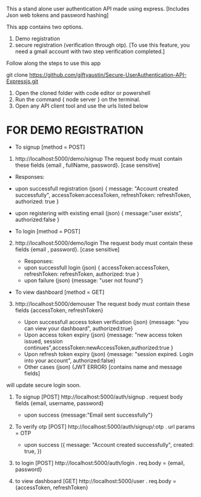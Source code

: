 This a stand alone user authentication API made using express. [Includes Json web tokens and password hashing]

This app contains two options. 
1. Demo registration
2. secure registration (verification through otp). [To use this feature, you need a gmail account with two step verification completed.]

Follow along the steps to use this app

git clone https://github.com/giftyaustin/Secure-UserAuthentication-API-Expressjs.git

1. Open the cloned folder with code editor or powershell
2. Run the command { node server } on the terminal.
3. Open any API client tool and use the urls listed below

# FOR DEMO REGISTRATION


* To signup [method = POST]
1. http://localhost:5000/demo/signup 
 The request body must contain these fields {email , fullName, password}. [case sensitive]
 
 * Responses:
 * upon successfull registration (json) {
                message: "Account created successfully",
                accessToken:accessToken,
                refreshToken: refreshToken,
                authorized: true
                }
 * upon registering with existing email (json) {
                message:"user exists",
                authorized:false
                }

 * To login [method = POST]
 2. http://localhost:5000/demo/login
    The request body must contain these fields {email , password}. [case sensitive]

    * Responses:
    * upon successfull login (json) {
                accessToken:accessToken,
                refreshToken: refreshToken,
                authorized: true
                }
    * upon failure (json) {message: "user not found"}

* To view dashboard [method = GET]
3. http://localhost:5000/demouser 
    The request body must contain these fields {accessToken, refreshToken}

    * Upon successfull access token verification (json) {message: "you can view your dashboard", authorized:true}
    * Upon access token expiry (json) {message: "new access token issued, session continues",accessToken:newAccessToken,authorized:true }
    * Upon refresh token expiry (json) {message: "session expired. Login into your account", authorized:false}
    * Other cases (json) {JWT ERROR} [contains name and message fields]

will update secure login soon.

1. To signup [POST] http://localhost:5000/auth/signup .  request body fields {email, username, password}
    * upon success {message:"Email sent successfully"}
2. To verify otp [POST] http://localhost:5000/auth/signup/:otp . url params = OTP
    * upon success ({
              message: "Account created successfully",
              created: true,
            })



3. to login [POST]  http://localhost:5000/auth/login . req.body = {email, password}
4. to view dashboard [GET]  http://localhost:5000/user . req.body = {accessToken, refreshToken}
